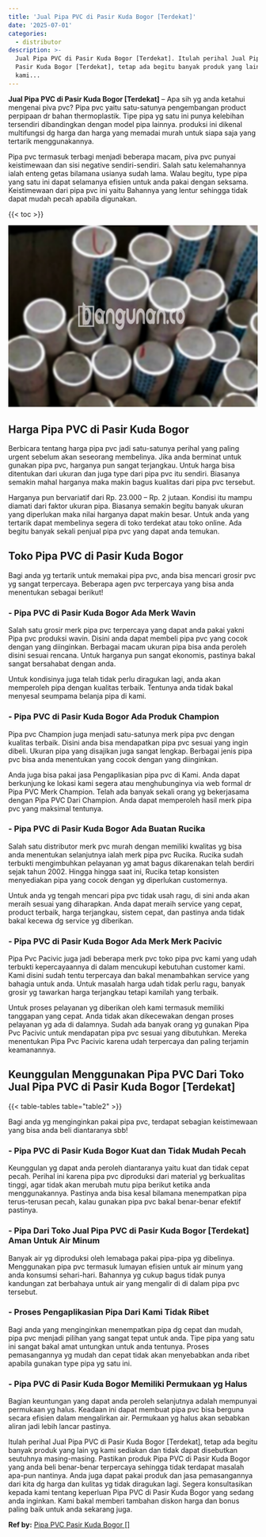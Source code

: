 ```yaml
---
title: 'Jual Pipa PVC di Pasir Kuda Bogor [Terdekat]'
date: '2025-07-01'
categories:
  - distributor
description: >-
  Jual Pipa PVC di Pasir Kuda Bogor [Terdekat]. Itulah perihal Jual Pipa PVC di
  Pasir Kuda Bogor [Terdekat], tetap ada begitu banyak produk yang lain yg
  kami...
---
```


**Jual Pipa PVC di Pasir Kuda Bogor \[Terdekat\]** – Apa sih yg anda ketahui mengenai piva pvc? Pipa pvc yaitu satu-satunya pengembangan product perpipaan dr bahan thermoplastik. Tipe pipa yg satu ini punya kelebihan tersendiri dibandingkan dengan model pipa lainnya. produksi ini dikenal multifungsi dg harga dan harga yang memadai murah untuk siapa saja yang tertarik menggunakannya.

Pipa pvc termasuk terbagi menjadi beberapa macam, piva pvc punyai keistimewaan dan sisi negative sendiri-sendiri. Salah satu kelemahannya ialah enteng getas bilamana usianya sudah lama. Walau begitu, type pipa yang satu ini dapat selamanya efisien untuk anda pakai dengan seksama. Keistimewaan dari pipa pvc ini yaitu Bahannya yang lentur sehingga tidak dapat mudah pecah apabila digunakan.

{{< toc >}}

![Jual Pipa PVC di Pasir Kuda Bogor [Terdekat]](/images/jaul-pipa-pvc-36.png)

## Harga Pipa PVC di Pasir Kuda Bogor

Berbicara tentang harga pipa pvc jadi satu-satunya perihal yang paling urgent sebelum akan seseorang membelinya. Jika anda berminat untuk gunakan pipa pvc, harganya pun sangat terjangkau. Untuk harga bisa ditentukan dari ukuran dan juga type dari pipa pvc itu sendiri. Biasanya semakin mahal harganya maka makin bagus kualitas dari pipa pvc tersebut.

Harganya pun bervariatif dari Rp. 23.000 – Rp. 2 jutaan. Kondisi itu mampu diamati dari faktor ukuran pipa. Biasanya semakin begitu banyak ukuran yang diperlukan maka nilai harganya dapat makin besar. Untuk anda yang tertarik dapat membelinya segera di toko terdekat atau toko online. Ada begitu banyak sekali penjual pipa pvc yang dapat anda temukan.

## Toko Pipa PVC di Pasir Kuda Bogor

Bagi anda yg tertarik untuk memakai pipa pvc, anda bisa mencari grosir pvc yg sangat terpercaya. Beberapa agen pvc terpercaya yang bisa anda menentukan sebagai berikut!

### \- Pipa PVC di Pasir Kuda Bogor Ada Merk Wavin

Salah satu grosir merk pipa pvc terpercaya yang dapat anda pakai yakni Pipa pvc produksi wavin. Disini anda dapat membeli pipa pvc yang cocok dengan yang diinginkan. Berbagai macam ukuran pipa bisa anda peroleh disini sesuai rencana. Untuk harganya pun sangat ekonomis, pastinya bakal sangat bersahabat dengan anda.

Untuk kondisinya juga telah tidak perlu diragukan lagi, anda akan memperoleh pipa dengan kualitas terbaik. Tentunya anda tidak bakal menyesal seumpama belanja pipa di kami.

### \- Pipa PVC di Pasir Kuda Bogor Ada Produk Champion

Pipa pvc Champion juga menjadi satu-satunya merk pipa pvc dengan kualitas terbaik. Disini anda bisa mendapatkan pipa pvc sesuai yang ingin dibeli. Ukuran pipa yang disajikan juga sangat lengkap. Berbagai jenis pipa pvc bisa anda menentukan yang cocok dengan yang diinginkan.

Anda juga bisa pakai jasa Pengaplikasian pipa pvc di Kami. Anda dapat berkunjung ke lokasi kami segera atau menghubunginya via web formal dr Pipa PVC Merk Champion. Telah ada banyak sekali orang yg bekerjasama dengan Pipa PVC Dari Champion. Anda dapat memperoleh hasil merk pipa pvc yang maksimal tentunya.

### \- Pipa PVC di Pasir Kuda Bogor Ada Buatan Rucika

Salah satu distributor merk pvc murah dengan memiliki kwalitas yg bisa anda menentukan selanjutnya ialah merk pipa pvc Rucika. Rucika sudah terbukti mengimbuhkan pelayanan yg amat bagus dikarenakan telah berdiri sejak tahun 2002. Hingga hingga saat ini, Rucika tetap konsisten menyediakan pipa yang cocok dengan yg diperlukan customernya.

Untuk anda yg tengah mencari pipa pvc tidak usah ragu, di sini anda akan meraih sesuai yang diharapkan. Anda dapat meraih service yang cepat, product terbaik, harga terjangkau, sistem cepat, dan pastinya anda tidak bakal kecewa dg service yg diberikan.

### \- Pipa PVC di Pasir Kuda Bogor Ada Merk Merk Pacivic

Pipa Pvc Pacivic juga jadi beberapa merk pvc toko pipa pvc kami yang udah terbukti kepercayaannya di dalam mencukupi kebutuhan customer kami. Kami disini sudah tentu terpercaya dan bakal menambahkan service yang bahagia untuk anda. Untuk masalah harga udah tidak perlu ragu, banyak grosir yg tawarkan harga terjangkau tetapi kamilah yang terbaik.

Untuk proses pelayanan yg diberikan oleh kami termasuk memiliki tanggapan yang cepat. Anda tidak akan dikecewakan dengan proses pelayanan yg ada di dalamnya. Sudah ada banyak orang yg gunakan Pipa Pvc Pacivic untuk mendapatan pipa pvc sesuai yang dibutuhkan. Mereka menentukan Pipa Pvc Pacivic karena udah terpercaya dan paling terjamin keamanannya.

## Keunggulan Menggunakan Pipa PVC Dari Toko Jual Pipa PVC di Pasir Kuda Bogor \[Terdekat\]

{{< table-tables table="table2" >}}

Bagi anda yg menginginkan pakai pipa pvc, terdapat sebagian keistimewaan yang bisa anda beli diantaranya sbb!

### \- Pipa PVC di Pasir Kuda Bogor Kuat dan Tidak Mudah Pecah

Keunggulan yg dapat anda peroleh diantaranya yaitu kuat dan tidak cepat pecah. Perihal ini karena pipa pvc diproduksi dari material yg berkualitas tinggi, agar tidak akan merubah mutu pipa berikut ketika anda menggunakannya. Pastinya anda bisa kesal bilamana menempatkan pipa terus-terusan pecah, kalau gunakan pipa pvc bakal benar-benar efektif pastinya.

### \- Pipa Dari Toko Jual Pipa PVC di Pasir Kuda Bogor \[Terdekat\] Aman Untuk Air Minum

Banyak air yg diproduksi oleh lemabaga pakai pipa-pipa yg dibelinya. Menggunakan pipa pvc termasuk lumayan efisien untuk air minum yang anda konsumsi sehari-hari. Bahannya yg cukup bagus tidak punya kandungan zat berbahaya untuk air yang mengalir di di dalam pipa pvc tersebut.

### \- Proses Pengaplikasian Pipa Dari Kami Tidak Ribet

Bagi anda yang menginginkan menempatkan pipa dg cepat dan mudah, pipa pvc menjadi pilihan yang sangat tepat untuk anda. Tipe pipa yang satu ini sangat bakal amat untungkan untuk anda tentunya. Proses pemasangannya yg mudah dan cepat tidak akan menyebabkan anda ribet apabila gunakan type pipa yg satu ini.

### \- Pipa PVC di Pasir Kuda Bogor Memiliki Permukaan yg Halus

Bagian keuntungan yang dapat anda peroleh selanjutnya adalah mempunyai permukaan yg halus. Keadaan ini dapat membuat pipa pvc bisa berguna secara efisien dalam mengalirkan air. Permukaan yg halus akan sebabkan aliran jadi lebih lancar pastinya.

Itulah perihal Jual Pipa PVC di Pasir Kuda Bogor \[Terdekat\], tetap ada begitu banyak produk yang lain yg kami sediakan dan tidak dapat disebutkan seutuhnya masing-masing. Pastikan produk Pipa PVC di Pasir Kuda Bogor yang anda beli benar-benar terpercaya sehingga tidak terdapat masalah apa-pun nantinya. Anda juga dapat pakai produk dan jasa pemasangannya dari kita dg harga dan kulitas yg tidak diragukan lagi. Segera konsultasikan kepada kami tentang keperluan Pipa PVC di Pasir Kuda Bogor yang sedang anda inginkan. Kami bakal memberi tambahan diskon harga dan bonus paling baik untuk anda sekarang juga.

**Ref by:** [Pipa PVC Pasir Kuda Bogor []](https://id.wikipedia.org/wiki/Pipa)
